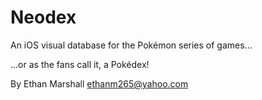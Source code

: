 Neodex
===========================
An iOS visual database for the Pokémon series of games...

...or as the fans call it, a Pokédex!

By Ethan Marshall <ethanm265@yahoo.com>
